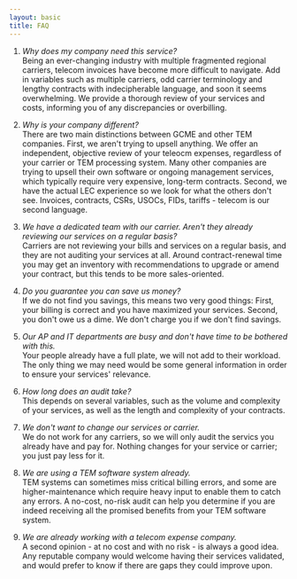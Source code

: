 ```yaml
---
layout: basic
title: FAQ
---
```


1. *Why does my company need this service?*  
       Being an ever-changing industry with multiple fragmented regional carriers, telecom invoices have become more difficult to navigate.  Add in variables such as multiple carriers, odd carrier terminology and lengthy contracts with indecipherable language, and soon it seems overwhelming.  We provide a thorough review of your services and costs, informing you of any discrepancies or overbilling. 

2. *Why is your company different?*  
       There are two main distinctions between GCME and other TEM companies.  First, we aren't trying to upsell anything.  We offer an independent, objective review of your teleocm expenses, regardless of your carrier or TEM processing system.  Many other companies are trying to upsell their own software or ongoing management services, which typically require very expensive, long-term contracts.  Second, we have the actual LEC experience so we look for what the others don't see.  Invoices, contracts, CSRs, USOCs, FIDs, tariffs - telecom is our second language.

3. *We have a dedicated team with our carrier.  Aren't they already reviewing our services on a regular basis?*     
       Carriers are not reviewing your bills and services on a regular basis, and they are not auditing your services at all.  Around contract-renewal time you may get an inventory with recommendations to upgrade or amend your contract, but this tends to be more sales-oriented.

4. *Do you guarantee you can save us money?*  
       If we do not find you savings, this means two very good things:  First, your billing is correct and you have maximized your services.  Second, you don't owe us a dime.  We don't charge you if we don't find savings.

5. *Our AP and IT departments are busy and don't have time to be bothered with this.*  
       Your people already have a full plate, we will not add to their workload.  The only thing we may need would be some general information in order to ensure your services' relevance.  

6. *How long does an audit take?*  
       This depends on several variables, such as the volume and complexity of your services, as well as the length and complexity of your contracts.

7. *We don't want to change our services or carrier.*  
       We do not work for any carriers, so we will only audit the servics you already have and pay for.  Nothing changes for your service or carrier; you just pay less for it.

8. *We are using a TEM software system already.*  
       TEM systems can sometimes miss critical billing errors, and some are higher-maintenance which require heavy input to enable them to catch any errors.  A no-cost, no-risk audit can help you determine if you are indeed receiving all the promised benefits from your TEM software system.

9. *We are already working with a telecom expense company.*  
       A second opinion - at no cost and with no risk - is always a good idea.  Any reputable company would welcome having their services validated, and would prefer to know if there are gaps they could improve upon.

<script>
  (function(i,s,o,g,r,a,m){i['GoogleAnalyticsObject']=r;i[r]=i[r]||function(){
  (i[r].q=i[r].q||[]).push(arguments)},i[r].l=1*new Date();a=s.createElement(o),
  m=s.getElementsByTagName(o)[0];a.async=1;a.src=g;m.parentNode.insertBefore(a,m)
  })(window,document,'script','//www.google-analytics.com/analytics.js','ga');

  ga('create', 'UA-43030300-1', 'gcmeconsultants.com');
  ga('send', 'pageview');

</script>
